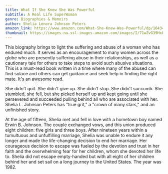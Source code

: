 ```yaml
---
title: What If She Knew She Was Powerful
subtitle: A Real Life SuperWoman
genre: Biographies & Memoirs
author: Shelia Lenora Johnson Peters
amazon_link: https://www.amazon.com/What-She-Knew-Was-Powerful/dp/164345921X/ref=tmm_pap_swatch_0?_encoding=UTF8&qid=1643373076&sr=8-1
thumbnail: https://images-na.ssl-images-amazon.com/images/I/71wZvG39HxL.jpg
---
```

This biography brings to light the suffering and abuse of a woman who has endured much. It serves as an encouragement to many women across the globe who are presently suffering abuse in their relationships, as well as a cautionary tale for others to take steps to avoid such abusive situations. This is a must-read book written in a time where many of the abused can find solace and others can get guidance and seek help in finding the right mate. It's an awesome read.

She didn't quit. She didn't give up. She didn't stop. She didn't succumb. She stumbled, she fell, but she picked herself up and kept going until she persevered and succeeded pulling behind all who are associated with her. Shelia L. Johnson Peters has "true grit," a "crown of many stars," and an unfinished story.

At the age of fifteen, Shelia met and fell in love with a hometown boy named Erwin B. Johnson. The couple exchanged vows, and this union produced eight children: five girls and three boys. After nineteen years within a tumultuous and unfulfilling marriage, Shelia was unable to endure it any longer and made the life-changing decision to end her marriage. Her courageous decision to escape was fueled by the devotion and trust in her faith and the overwhelming fear for her children, whom she devoted her life to. Shelia did not escape empty-handed but with all eight of her children behind her and set sail on a long journey to the United States. The year was 1982.